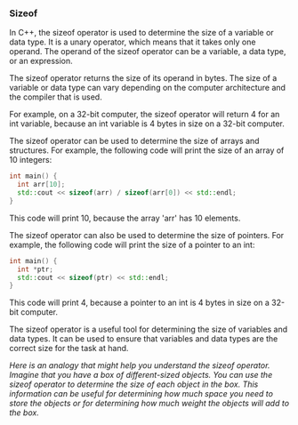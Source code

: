 ### Sizeof

In C++, the sizeof operator is used to determine the size of a variable or data type. It is a unary operator, which means that it takes only one operand. The operand of the sizeof operator can be a variable, a data type, or an expression.

The sizeof operator returns the size of its operand in bytes. The size of a variable or data type can vary depending on the computer architecture and the compiler that is used.

For example, on a 32-bit computer, the sizeof operator will return 4 for an int variable, because an int variable is 4 bytes in size on a 32-bit computer.

The sizeof operator can be used to determine the size of arrays and structures. For example, the following code will print the size of an array of 10 integers:

```C++
int main() {
  int arr[10];
  std::cout << sizeof(arr) / sizeof(arr[0]) << std::endl;
}
```

This code will print 10, because the array 'arr' has 10 elements.

The sizeof operator can also be used to determine the size of pointers. For example, the following code will print the size of a pointer to an int:

```C++
int main() {
  int *ptr;
  std::cout << sizeof(ptr) << std::endl;
}
```

This code will print 4, because a pointer to an int is 4 bytes in size on a 32-bit computer.

The sizeof operator is a useful tool for determining the size of variables and data types. It can be used to ensure that variables and data types are the correct size for the task at hand.

*Here is an analogy that might help you understand the sizeof operator. Imagine that you have a box of different-sized objects. You can use the sizeof operator to determine the size of each object in the box. This information can be useful for determining how much space you need to store the objects or for determining how much weight the objects will add to the box.*